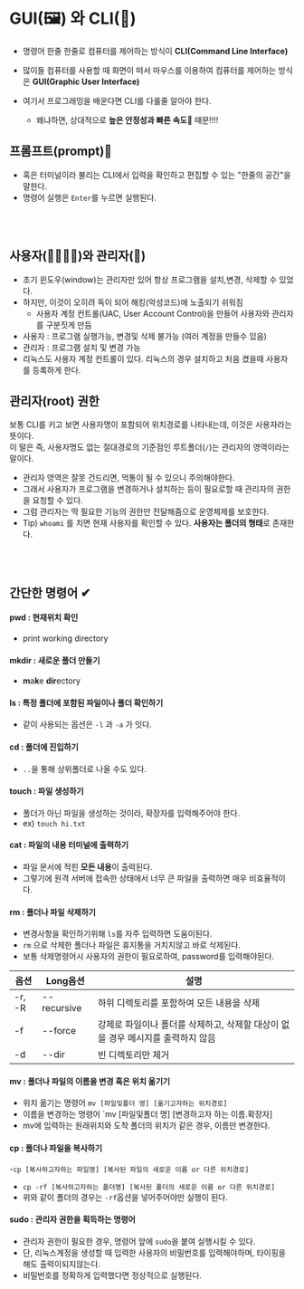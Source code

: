 # GUI(🖼) 와 CLI(📝)
- 명령어 한줄 한줄로 컴퓨터를 제어하는 방식이 **CLI(Command Line Interface)**
- 많이들 컴퓨터를 사용할 때 화면이 떠서 마우스를 이용하여 컴퓨터를 제어하는 방식은 **GUI(Graphic User Interface)**

- 여기서 프로그래밍을 배운다면 CLI를 다룰줄 알아야 한다. 
  - 왜냐하면, 상대적으로 **높은 안정성과 빠른 속도🚄** 때문!!!!


## 프롬프트(prompt)📏
- 혹은 터미널이라 불리는 CLI에서 입력을 확인하고 편집할 수 있는 "한줄의 공간"을 말한다.
- 명령어 실행은 `Enter`를 누르면 실행된다.

<br></br>

## 사용자(👨‍👩‍👧‍👦)와 관리자(🔧)
 - 초기 윈도우(window)는 관리자만 있어 항상 프로그램을 설치,변경, 삭제할 수 있었다. 
 - 하지만, 이것이 오히려 독이 되어 해킹(악성코드)에 노출되기 쉬워짐
   - 사용자 계정 컨트롤(UAC, User Account Control)을 만들어 사용자와 관리자를 구분짓게 만듬
 - 사용자 : 프로그램 실행가능, 변경및 삭제 불가능 (여러 계정을 만들수 있음)
 - 관리자 : 프로그램 설치 및 변경 가능
 - 리눅스도 사용자 계정 컨트롤이 있다. 리눅스의 경우 설치하고 처음 켰을때 사용자를 등록하게 한다.

## 관리자(root) 권한
보통 CLI를 키고 보면 사용자명이 포함되어 위치경로를 나타내는데, 이것은 사용자라는 뜻이다.     
이 말은 즉, 사용자명도 없는 절대경로의 기준점인 루트폴더(`/`)는 관리자의 영역이라는 말이다.   
 - 관리자 영역은 잘못 건드리면, 먹통이 될 수 있으니 주의해야한다. 
 - 그래서 사용자가 프로그램을 변경하거나 설치하는 등이 필요로할 때 관리자의 권한을 요청할 수 있다. 
 - 그럼 관리자는 딱 필요한 기능의 권한만 전달해줌으로 운영체제를 보호한다.
 - Tip) `whoami` 를 치면 현재 사용자를 확인할 수 있다. **사용자는 폴더의 형태**로 존재한다.

<br></br>

## 간단한 명령어 ✔
#### pwd : 현재위치 확인
   - print working directory
#### mkdir : 새로운 폴더 만들기 
   - **m**a**k**e **dir**ectory
#### ls : 특정 폴더에 포함된 파일이나 폴더 확인하기
   - 같이 사용되는 옵션은 `-l` 과 `-a` 가 잇다.

#### cd : 폴더에 진입하기 
   - `..`을 통해 상위폴더로 나올 수도 있다.

#### touch : 파일 생성하기 
 - 폴더가 아닌 파일을 생성하는 것이라, 확장자를 입력해주어야 한다.
 - ex) `touch hi.txt`

#### cat : 파일의 내용 터미널에 출력하기
 - 파일 문서에 적힌 **모든 내용**이 출력된다.
 - 그렇기에 원격 서버에 접속한 상태에서 너무 큰 파일을 출력하면 매우 비효율적이다.

#### rm : 폴더나 파일 삭제하기
 - 변경사항을 확인하기위해 `ls`를 자주 입력하면 도움이된다.
 - `rm` 으로 삭제한 폴더나 파일은 휴지통을 거치지않고 바로 삭제된다. 
 - 보통 삭제명령어시 사용자의 권한이 필요로하여, password를 입력해야된다.
 
 |옵션 |Long옵션|설명|
 |--|--|--|
 |-r, -R |--recursive| 하위 디렉토리를 포함하여 모든 내용을 삭제 |
 | -f| --force|강제로 파일이나 폴더를 삭제하고, 삭제할 대상이 없을 경우 메시지를 출력하지 않음|
 |-d |--dir| 빈 디렉토리만 제거|
 
#### mv : 폴더나 파일의 이름을 변경 혹은 위치 옮기기 
 - 위치 옮기는 명령어  `mv [파일및폴더 명] [옮기고자하는 위치경로]`
 - 이름을 변경하는 명령어 `mv [파일및폴더 명] [변경하고자 하는 이름.확장자]
 - mv에 입력하는 원래위치와 도착 폴더의 위치가 같은 경우, 이름만 변경한다.

#### cp : 폴더나 파일을 복사하기
 -`cp [복사하고자하는 파일명] [복사된 파일의 새로운 이름 or 다른 위치경로]`
 - `cp -rf [복사하고자하는 폴더명] [복사된 폴더의 새로운 이름 or 다른 위치경로]`
 - 위와 같이 폴더의 경우는 `-rf`옵션을 넣어주어야만 실행이 된다.

#### sudo : 관리자 권한을 획득하는 명령어
 - 관리자 권한이 필요한 경우, 명령어 앞에 `sudo`을 붙여 실행시킬 수 있다.
 - 단, 리눅스계정을 생성할 때 입력한 사용자의 비밀번호를 입력해야하며, 타이핑을 해도 출력이되지않는다.
 - 비밀번호를 정확하게 입력했다면 정상적으로 실행된다.
